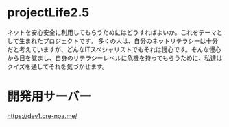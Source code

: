 # projectLife2.5

ネットを安心安全に利用してもらうためにはどうすればよいか。これをテーマとして生まれたプロジェクトです。
多くの人は、自分のネットリテラシーは十分だと考えていますが、どんなITスペシャリストでもそれは慢心です。そんな慢心から目を覚まし、自身のリテラシーレベルに危機を持ってもらうために、私達はクイズを通してそれを気づかせます。

# 開発用サーバー
https://dev1.cre-noa.me/